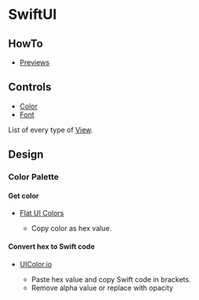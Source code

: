 # SwiftUI

## HowTo
*   [Previews](HowTo/Previews/README.md)

## Controls
*   [Color](Controls/Color/README.md)
*   [Font](Controls/Font/README.md)

List of every type of [View](https://developer.apple.com/documentation/swiftui/view).

## Design
### Color Palette
#### Get color
*   [Flat UI Colors](https://flatuicolors.com)

    *   Copy color as hex value.
    
#### Convert hex to Swift code
*   [UIColor.io](https://www.uicolor.io)
    
    *   Paste hex value and copy Swift code in brackets.
    *   Remove alpha value or replace with opacity   
